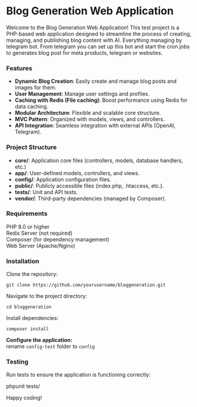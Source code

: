 # Blog Generation Web Application
Welcome to the Blog Generation Web Application! This test project is a PHP-based web application designed to streamline the process of creating, managing, and publishing blog content with AI. Everything managing by telegram bot. From telegram you can set up this bot and start the cron jobs to generates blog post for meta products, telegram or websites.
### Features
* **Dynamic Blog Creation**: Easily create and manage blog posts and images for them.
* **User Management**: Manage user settings and profiles.
* **Caching with Redis (File caching)**: Boost performance using Redis for data caching.
* **Modular Architecture**: Flexible and scalable core structure.
* **MVC Pattern**: Organized with models, views, and controllers.
* **API Integration**: Seamless integration with external APIs (OpenAI, Telegram).
### Project Structure
* **core/**: Application core files (controllers, models, database handlers, etc.)
* **app/**: User-defined models, controllers, and views.
* **config/**: Application configuration files.
* **public/**: Publicly accessible files (index.php, .htaccess, etc.).
* **tests/**: Unit and API tests.
* **vendor/**: Third-party dependencies (managed by Composer).
### Requirements
PHP 8.0 or higher  
Redis Server (not required)  
Composer (for dependency management)  
Web Server (Apache/Nginx)  
### Installation
Clone the repository:
```
git clone https://github.com/yourusername/bloggeneration.git
```
Navigate to the project directory:
```
cd bloggeneration
```
Install dependencies:
```
composer install
```
**Configure the application:**  
rename `config-test` folder to `config`

### Testing

Run tests to ensure the application is functioning correctly:

phpunit tests/

Happy coding!
